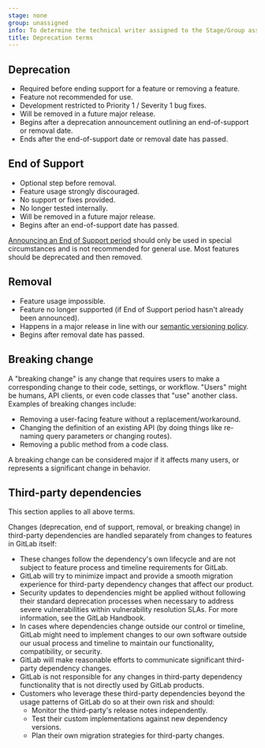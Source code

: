 ```yaml
---
stage: none
group: unassigned
info: To determine the technical writer assigned to the Stage/Group associated with this page, see https://handbook.gitlab.com/handbook/product/ux/technical-writing/#assignments
title: Deprecation terms
---
```


## Deprecation

- Required before ending support for a feature or removing a feature.
- Feature not recommended for use.
- Development restricted to Priority 1 / Severity 1 bug fixes.
- Will be removed in a future major release.
- Begins after a deprecation announcement outlining an end-of-support or removal date.
- Ends after the end-of-support date or removal date has passed.

## End of Support

- Optional step before removal.
- Feature usage strongly discouraged.
- No support or fixes provided.
- No longer tested internally.
- Will be removed in a future major release.
- Begins after an end-of-support date has passed.

[Announcing an End of Support period](https://handbook.gitlab.com/handbook/marketing/blog/release-posts/#announcing-an-end-of-support-period)
should only be used in special circumstances and is not recommended for general use.
Most features should be deprecated and then removed.

## Removal

- Feature usage impossible.
- Feature no longer supported (if End of Support period hasn't already been announced).
- Happens in a major release in line with our
  [semantic versioning policy](../policy/maintenance.md).
- Begins after removal date has passed.

## Breaking change

A "breaking change" is any change that requires users to make a corresponding change to their code, settings, or workflow. "Users" might be humans, API clients, or even code classes that "use" another class. Examples of breaking changes include:

- Removing a user-facing feature without a replacement/workaround.
- Changing the definition of an existing API (by doing things like re-naming query parameters or changing routes).
- Removing a public method from a code class.

A breaking change can be considered major if it affects many users, or represents a significant change in behavior.

## Third-party dependencies

This section applies to all above terms.

Changes (deprecation, end of support, removal, or breaking change) in third-party dependencies are handled separately from changes to features in GitLab itself:

- These changes follow the dependency's own lifecycle and are not subject to feature process and timeline requirements for GitLab.
- GitLab will try to minimize impact and provide a smooth migration experience for third-party dependency changes that affect our product.
- Security updates to dependencies might be applied without following their standard deprecation processes when necessary to address severe vulnerabilities within vulnerability resolution SLAs. For more information, see the GitLab Handbook.
- In cases where dependencies change outside our control or timeline, GitLab might need to implement changes to our own software outside our usual process and timeline to
  maintain our functionality, compatibility, or security.
- GitLab will make reasonable efforts to communicate significant third-party dependency changes.
- GitLab is not responsible for any changes in third-party dependency functionality that is not directly used by GitLab products.
- Customers who leverage these third-party dependencies beyond the usage patterns of GitLab do so at their own risk and should:
  - Monitor the third-party's release notes independently.
  - Test their custom implementations against new dependency versions.
  - Plan their own migration strategies for third-party changes.

